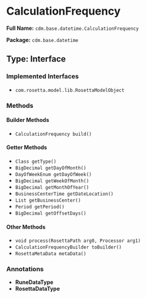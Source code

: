 # CalculationFrequency

**Full Name:** `cdm.base.datetime.CalculationFrequency`

**Package:** `cdm.base.datetime`

## Type: Interface

### Implemented Interfaces

- `com.rosetta.model.lib.RosettaModelObject`

### Methods

#### Builder Methods

- `CalculationFrequency build()`

#### Getter Methods

- `Class getType()`
- `BigDecimal getDayOfMonth()`
- `DayOfWeekEnum getDayOfWeek()`
- `BigDecimal getWeekOfMonth()`
- `BigDecimal getMonthOfYear()`
- `BusinessCenterTime getDateLocation()`
- `List getBusinessCenter()`
- `Period getPeriod()`
- `BigDecimal getOffsetDays()`

#### Other Methods

- `void process(RosettaPath arg0, Processor arg1)`
- `CalculationFrequencyBuilder toBuilder()`
- `RosettaMetaData metaData()`

### Annotations

- **RuneDataType**
- **RosettaDataType**

